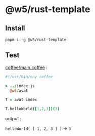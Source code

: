 [‼️]: ✏️README.mdt

# @w5/rust-template

## Install

```
pnpm i -g @w5/rust-template
```

## Test

[coffee/main.coffee](./coffee/main.coffee) :

```coffee
#!/usr/bin/env coffee

> ../index.js
  @w5/avat

T = avat index

T.helloWorld([1,2,3])(3)
```

output :

`helloWorld( [ 1, 2, 3 ] )`  → `3`
